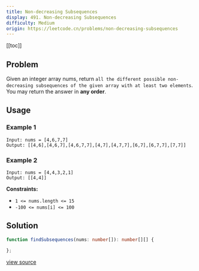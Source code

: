 ```yaml
---
title: Non-decreasing Subsequences
display: 491. Non-decreasing Subsequences
difficulty: Medium
origin: https://leetcode.cn/problems/non-decreasing-subsequences
---
```


[[toc]]

## Problem

Given an integer array nums, return `all the different possible non-decreasing subsequences of the given array with at least two elements`. You may return the answer in **any order**.

## Usage

### Example 1

```
Input: nums = [4,6,7,7]
Output: [[4,6],[4,6,7],[4,6,7,7],[4,7],[4,7,7],[6,7],[6,7,7],[7,7]]
```

### Example 2

```
Input: nums = [4,4,3,2,1]
Output: [[4,4]]
```


**Constraints:**

- <code>1 &lt;= nums.length &lt;= 15</code>
- <code>-100 &lt;= nums[i] &lt;= 100</code>


## Solution

```ts
function findSubsequences(nums: number[]): number[][] {

};
```

[view source](https://leetcode.cn/problems/non-decreasing-subsequences)
